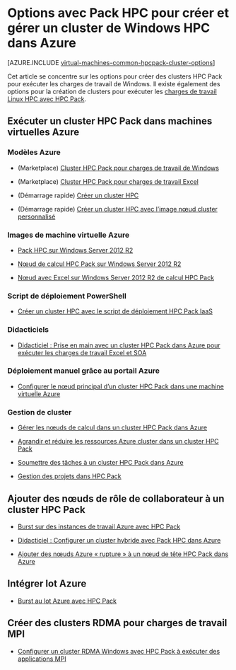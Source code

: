 <properties
 pageTitle="Options de cluster Windows HPC Pack dans le cloud | Microsoft Azure"
 description="Découvrez les options avec Microsoft HPC Pack pour créer et gérer un Windows haute performance cluster (HPC) dans le cloud Azure"
 services="virtual-machines-windows,cloud-services,batch"
 documentationCenter=""
 authors="dlepow"
 manager="timlt"
 editor=""
 tags="azure-resource-manager,azure-service-management,hpc-pack"/>
<tags
ms.service="virtual-machines-windows"
 ms.devlang="na"
 ms.topic="article"
 ms.tgt_pltfrm="vm-windows"
 ms.workload="big-compute"
 ms.date="09/26/2016"
 ms.author="danlep"/>

# <a name="options-with-hpc-pack-to-create-and-manage-a-windows-hpc-cluster-in-azure"></a>Options avec Pack HPC pour créer et gérer un cluster de Windows HPC dans Azure

[AZURE.INCLUDE [virtual-machines-common-hpcpack-cluster-options](../../includes/virtual-machines-common-hpcpack-cluster-options.md)]

Cet article se concentre sur les options pour créer des clusters HPC Pack pour exécuter les charges de travail de Windows. Il existe également des options pour la création de clusters pour exécuter les [charges de travail Linux HPC avec HPC Pack](virtual-machines-linux-hpcpack-cluster-options.md).


## <a name="run-an-hpc-pack-cluster-in-azure-vms"></a>Exécuter un cluster HPC Pack dans machines virtuelles Azure

### <a name="azure-templates"></a>Modèles Azure

* (Marketplace) [Cluster HPC Pack pour charges de travail de Windows](https://azure.microsoft.com/marketplace/partners/microsofthpc/newclusterwindowscn/)

* (Marketplace) [Cluster HPC Pack pour charges de travail Excel](https://azure.microsoft.com/marketplace/partners/microsofthpc/newclusterexcelcn/)

* (Démarrage rapide) [Créer un cluster HPC](https://github.com/Azure/azure-quickstart-templates/tree/master/create-hpc-cluster)

* (Démarrage rapide) [Créer un cluster HPC avec l’image nœud cluster personnalisé](https://github.com/Azure/azure-quickstart-templates/tree/master/create-hpc-cluster-custom-image)

### <a name="azure-vm-images"></a>Images de machine virtuelle Azure

* [Pack HPC sur Windows Server 2012 R2](https://azure.microsoft.com/marketplace/partners/microsoft/hpcpack2012r2onwindowsserver2012r2/)

* [Nœud de calcul HPC Pack sur Windows Server 2012 R2](https://azure.microsoft.com/marketplace/partners/microsoft/hpcpack2012r2computenodeonwindowsserver2012r2/)

* [Nœud avec Excel sur Windows Server 2012 R2 de calcul HPC Pack](https://azure.microsoft.com/marketplace/partners/microsoft/hpcpack2012r2computenodewithexcelonwindowsserver2012r2/)



### <a name="powershell-deployment-script"></a>Script de déploiement PowerShell

* [Créer un cluster HPC avec le script de déploiement HPC Pack IaaS](virtual-machines-windows-classic-hpcpack-cluster-powershell-script.md)

### <a name="tutorials"></a>Didacticiels

* [Didacticiel : Prise en main avec un cluster HPC Pack dans Azure pour exécuter les charges de travail Excel et SOA](virtual-machines-windows-excel-cluster-hpcpack.md)



### <a name="manual-deployment-with-the-azure-portal"></a>Déploiement manuel grâce au portail Azure

* [Configurer le nœud principal d’un cluster HPC Pack dans une machine virtuelle Azure](virtual-machines-windows-hpcpack-cluster-headnode.md)

### <a name="cluster-management"></a>Gestion de cluster

* [Gérer les nœuds de calcul dans un cluster HPC Pack dans Azure](virtual-machines-windows-classic-hpcpack-cluster-node-manage.md)

* [Agrandir et réduire les ressources Azure cluster dans un cluster HPC Pack](virtual-machines-windows-classic-hpcpack-cluster-node-autogrowshrink.md)

* [Soumettre des tâches à un cluster HPC Pack dans Azure](virtual-machines-windows-hpcpack-cluster-submit-jobs.md)

* [Gestion des projets dans HPC Pack](https://technet.microsoft.com/library/jj899585.aspx)


## <a name="add-worker-role-nodes-to-an-hpc-pack-cluster"></a>Ajouter des nœuds de rôle de collaborateur à un cluster HPC Pack


* [Burst sur des instances de travail Azure avec HPC Pack](https://technet.microsoft.com/library/gg481749.aspx)

* [Didacticiel : Configurer un cluster hybride avec Pack HPC dans Azure](../cloud-services/cloud-services-setup-hybrid-hpcpack-cluster.md)

* [Ajouter des nœuds Azure « rupture » à un nœud de tête HPC Pack dans Azure](virtual-machines-windows-classic-hpcpack-cluster-node-burst.md)


## <a name="integrate-with-azure-batch"></a>Intégrer lot Azure 

* [Burst au lot Azure avec HPC Pack](https://technet.microsoft.com/library/mt612877.aspx)

## <a name="create-rdma-clusters-for-mpi-workloads"></a>Créer des clusters RDMA pour charges de travail MPI

* [Configurer un cluster RDMA Windows avec HPC Pack à exécuter des applications MPI](virtual-machines-windows-classic-hpcpack-rdma-cluster.md)
